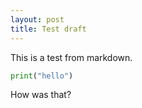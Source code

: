 ```yaml
---
layout: post
title: Test draft
---
```


This is a test from markdown.

```python
print("hello")
```

How was that?
